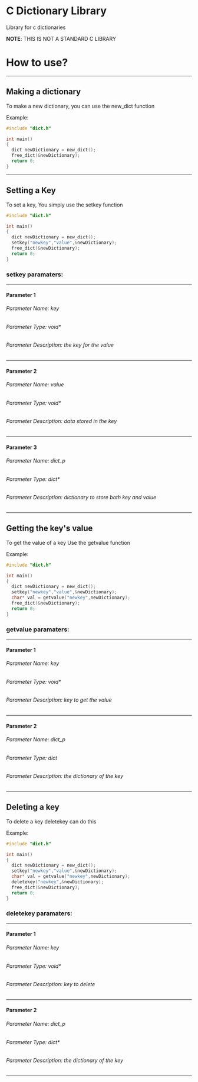 # C Dictionary Library
Library for c dictionaries

**NOTE**: THIS IS NOT A STANDARD C LIBRARY

# How to use?
--------------------------------------------------
## Making a dictionary
To make a new dictionary,
you can use the new_dict function

Example:
```c
#include "dict.h"

int main()
{
  dict newDictionary = new_dict();
  free_dict(&newDictionary);
  return 0;
}
```
--------------------------------------------------
## Setting a Key
To set a key,
You simply use the setkey function

```c
#include "dict.h"

int main()
{
  dict newDictionary = new_dict();
  setkey("newkey","value",&newDictionary);
  free_dict(&newDictionary);
  return 0;
}
```

### setkey paramaters:
--------------------------------------------------

#### Parameter 1
###### Parameter Name: key

###### Parameter Type: void*

###### Parameter Description: the key for the value
--------------------------------------------------

#### Parameter 2
###### Parameter Name: value

###### Parameter Type: void*

###### Parameter Description: data stored in the key
--------------------------------------------------

#### Parameter 3
###### Parameter Name: dict_p

###### Parameter Type: dict*

###### Parameter Description: dictionary to store both key and value

--------------------------------------------------
## Getting the key's value
To get the value of a key
Use the getvalue function

Example:
```c
#include "dict.h"

int main()
{
  dict newDictionary = new_dict();
  setkey("newkey","value",&newDictionary);
  char* val = getvalue("newkey",newDictionary);
  free_dict(&newDictionary);
  return 0;
}
```

### getvalue paramaters:
--------------------------------------------------

#### Parameter 1
###### Parameter Name: key

###### Parameter Type: void*

###### Parameter Description: key to get the value
--------------------------------------------------

#### Parameter 2
###### Parameter Name: dict_p

###### Parameter Type: dict

###### Parameter Description: the dictionary of the key
--------------------------------------------------
## Deleting a key
To delete a key
deletekey can do this

Example:
```c
#include "dict.h"

int main()
{
  dict newDictionary = new_dict();
  setkey("newkey","value",&newDictionary);
  char* val = getvalue("newkey",newDictionary);
  deletekey("newkey",&newDictionary);
  free_dict(&newDictionary);
  return 0;
}
```

### deletekey paramaters:
--------------------------------------------------

#### Parameter 1
###### Parameter Name: key

###### Parameter Type: void*

###### Parameter Description: key to delete
--------------------------------------------------

#### Parameter 2
###### Parameter Name: dict_p

###### Parameter Type: dict*

###### Parameter Description: the dictionary of the key

--------------------------------------------------
